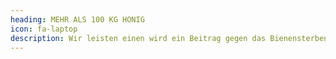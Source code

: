 ```yaml
---
heading: MEHR ALS 100 KG HONIG
icon: fa-laptop
description: Wir leisten einen wird ein Beitrag gegen das Bienensterben und übernehmen Verantwortung für acht Bienenvölker. Der individuell gestaltete Honig wird an die Firmen für ihre Unterstützung übergeben.
---
```

